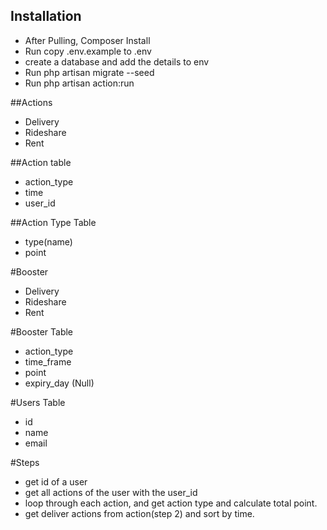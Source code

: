 
## Installation

 - After Pulling, Composer Install
 - Run copy .env.example to .env
 - create a database and add the details to env
 - Run php artisan migrate --seed
 - Run php artisan action:run

##Actions
* Delivery
* Rideshare
* Rent

##Action table
* action_type
* time
* user_id

##Action Type Table
* type(name)
* point

#Booster
* Delivery
* Rideshare
* Rent

#Booster Table
* action_type
* time_frame
* point
* expiry_day (Null)

#Users Table
* id
* name
* email

#Steps
* get id of a user
* get all actions of the user with the user_id
* loop through each action, and get action type and calculate total point.
* get deliver actions from action(step 2) and sort by time.
    

  
